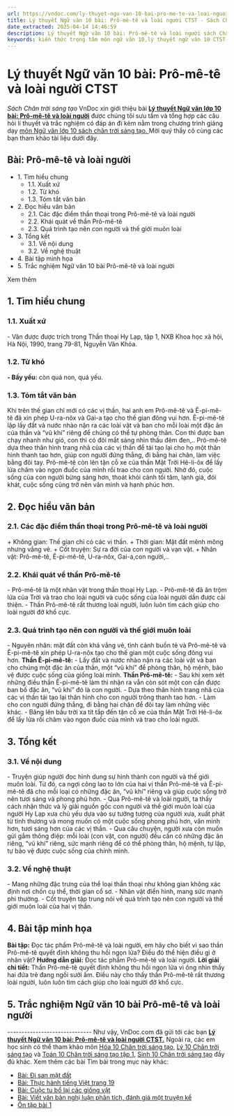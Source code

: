 ```yaml
---
url: https://vndoc.com/ly-thuyet-ngu-van-10-bai-pro-me-te-va-loai-nguoi-ctst-292083
title: Lý thuyết Ngữ văn 10 bài: Prô-mê-tê và loài người CTST - Sách Chân trời sáng tạo - VnDoc.com
date_extracted: 2025-04-14 14:46:59
description: Lý thuyết Ngữ văn 10 bài: Prô-mê-tê và loài người sách Chân trời sáng tạo được VnDoc sưu tầm và giới thiệu  để tham khảo chuẩn bị cho bài giảng học kì mới sắp tới đây của mình.
keywords: kiến thức trọng tâm môn ngữ văn 10,lý thuyết ngữ văn 10 CTST,ngữ văn lớp 10,ôn tập lý thuyết văn lớp 10,lý thuyết môn ngữ văn 10,lý thuyết văn 10 CTST,Lý thuyết môn ngữ văn 10 bài Prô-mê-tê và loài người,Prô-mê-tê và loài người,trắc nghiệm ngữ văn 10 CTST,văn 10 chân trời sáng tạo
---
```


# Lý thuyết Ngữ văn 10 bài: Prô-mê-tê và loài người CTST
 _Sách Chân trời sáng tạo_
VnDoc xin giới thiệu bài **[Lý thuyết Ngữ văn lớp 10 bài: Prô-mê-tê và loài người](<https://vndoc.com/ly-thuyet-ngu-van-10-bai-pro-me-te-va-loai-nguoi-ctst-292083>)** được chúng tôi sưu tầm và tổng hợp các câu hỏi lí thuyết và trắc nghiệm có đáp án đi kèm nằm trong chương trình giảng dạy [môn Ngữ văn lớp 10 sách chân trời sáng tạo. ](<https://vndoc.com/ngu-van-10-chan-troi-sang-tao-tap1>)Mời quý thầy cô cùng các bạn tham khảo tài liệu dưới đây.
## Bài: Prô-mê-tê và loài người
  * 1\. Tìm hiểu chung
    * 1.1. Xuất xứ
    * 1.2. Từ khó
    * 1.3. Tóm tắt văn bản
  * 2\. Đọc hiểu văn bản
    * 2.1. Các đặc điểm thần thoại trong Prô-mê-tê và loài người
    * 2.2. Khái quát về thần Prô-mê-tê
    * 2.3. Quá trình tạo nên con người và thế giới muôn loài 
  * 3\. Tổng kết
    * 3.1. Về nội dung
    * 3.2. Về nghệ thuật
  * 4\. Bài tập minh họa
  * 5\. Trắc nghiệm Ngữ văn 10 bài Prô-mê-tê và loài người

Xem thêm
## **1\. Tìm hiểu chung**
### **1.1. Xuất xứ**
\- Văn được được trích trong Thần thoại Hy Lạp, tập 1, NXB Khoa học xã hội, Hà Nội, 1990, trang 79-81, Nguyễn Văn Khỏa.
### **1.2. Từ khó**
**\- Bấy yếu:** còn quá non, quá yếu.
### **1.3. Tóm tắt văn bản**
Khi trên thế gian chỉ mới có các vị thần, hai anh em Prô-mê-tê và Ê-pi-mê-tê đã xin phép U-ra-nôx và Gai-a tạo cho thế gian đông vui hơn. Ê-pi-mê-tê lập lấy đất và nước nhào nặn ra các loài vật và ban cho mỗi loài một đặc ân của thần và “vũ khí” riêng để chúng có thể tự phòng thân. Con thì được ban chạy nhanh như gió, con thì có đôi mắt sáng nhìn thấu đêm đen,.. Prô-mê-tê dựa theo thân hình trang nhã của các vị thần để tái tạo lại cho họ một thân hình thanh tao hơn, giúp con người đứng thẳng, đi bằng hai chân, làm việc bằng đôi tay. Prô-mê-tê còn lên tận cỗ xe của thần Mặt Trời Hê-li-ôx để lấy lửa châm vào ngọn đuốc của mình rồi trao cho con người. Nhờ đó, cuộc sống của con người bừng sáng hơn, thoát khỏi cảnh tối tăm, lạnh giá, đói khát, cuộc sống cũng trở nên văn minh và hạnh phúc hơn.
## **2\. Đọc hiểu văn bản**
### **2.1. Các đặc điểm thần thoại trong Prô-mê-tê và loài người**
\+ Không gian: Thế gian chỉ có các vị thần.
\+ Thời gian: Mặt đất mênh mông nhưng vắng vẻ.
\+ Cốt truyện: Sự ra đời của con người và vạn vật.
\+ Nhân vật: Prô-mê-tê, Ê-pi-mê-tê, U-ra-nôx, Gai-a,con người,..
### **2.2. Khái quát về thần Prô-mê-tê**
\- Prô-mê-tê là một nhân vật trong thần thoại Hy Lạp.
\- Prô-mê-tê đã ăn trộm lửa của Trời và trao cho loài người và cuộc sống của loài người dần được cải thiện.
\- Thần Prô-mê-tê rất thương loài người, luôn luôn tìm cách giúp cho loài người đỡ khổ cực.
### **2.3. Quá trình tạo nên con người và thế giới muôn loài**
\- Nguyên nhân: mặt đất còn khá vắng vẻ, tình cảnh buồn tẻ và Prô-mê-tê và Ê-pi-mê-tê xin phép U-ra-nôx tạo cho thế gian một cuộc sống đông vui hơn.
**Thần Ê-pi-mê-tê:**
\- Lấy đất và nước nhào nặn ra các loài vật và ban cho chúng một đặc ân của thần, một “vũ khí” để phòng thân, hộ mệnh, bảo vệ được cuộc sống của giống loài mình.
**Thần Prô-mê-tê:**
\- Sau khi xem xét những điều thần Ê-pi-mê-tê làm thì nhận ra vẫn còn sót một con cần được ban bố đặc ân, “vũ khí” đó là con người.
\- Dựa theo thân hình trang nhã của các vị thần tái tạo lại thân hình cho con người trông thanh tao hơn.
\- Làm cho con người đứng thẳng, đi bằng hai chân để đôi tay làm những việc khác.
\- Băng lên bầu trời xa tít tắp đến tận cỗ xe của thần Mặt Trời Hê-li-ôx để lấy lửa rồi châm vào ngọn đuốc của mình và trao cho loài người.
## **3\. Tổng kết**
### **3.1. Về nội dung**
\- Truyện giúp người đọc hình dung sự hình thành con người và thế giới muôn loài. Từ đó, ca ngợi công lao to lớn của hai vị thần Prô-mê-tê và Ê-pi-mê-tê đã cho mỗi loại có những đặc ân, “vũ khí” riêng và giúp cuộc sống trở nên tươi sáng và phong phú hơn.
\- Qua Prô-mê-tê và loài người, ta thấy cách nhận thức và lý giải nguồn gốc con người và thế giới muôn loài của người Hy Lạp xưa chủ yếu dựa vào sự tưởng tượng của người xưa, xuất phát từ tình thương và mong muốn có một cuộc sống phong phú hơn, văn minh hơn, tươi sáng hơn của các vị thần.
\- Qua câu chuyện, người xưa còn muốn gửi gắm thông điệp: mỗi loài \(con vật, con người\) đều cần có những đặc ân riêng, “vũ khí” riêng, sức mạnh riêng để có thể phòng thân, hộ mệnh, tự lập, tự bảo vệ được cuộc sống của chính mình.
### **3.2. Về nghệ thuật**
\- Mang những đặc trưng của thể loại thần thoại như không gian không xác định nơi chốn cụ thể, thời gian cổ sơ.
\- Nhân vật điển hình, mang sức mạnh phi thường.
\- Cốt truyện tập trung nói về quá trình tạo nên con người và thế giới muôn loài của hai vị thần.
## **4\. Bài tập minh họa**
**Bài tập:** Đọc tác phẩm Prô-mê-tê và loài người, em hãy cho biết vì sao thần Prô-mê-tê quyết định không thu hồi ngọn lửa? Điều đó thể hiện điều gì ở nhân vật?
**Hướng dẫn giải:**
Đọc tác phẩm Prô-mê-tê và loài người.
**Lời giải chi tiết:**
Thần Prô-mê-tê quyết định không thu hồi ngọn lửa vì ông nhìn thấy hai đứa trẻ đang ngồi sưởi ấm. Điều này cho thấy thần Prô-mê-tê rất thương loài người, luôn luôn tìm cách giúp cho loài người đỡ khổ cực.
## 5\. Trắc nghiệm Ngữ văn 10 bài Prô-mê-tê và loài người
 _\------------------------------_
Như vậy, VnDoc.com đã gửi tới các bạn **[Lý thuyết Ngữ văn 10 bài: Prô-mê-tê và loài người CTST.](<https://vndoc.com/ly-thuyet-ngu-van-10-bai-pro-me-te-va-loai-nguoi-ctst-292083>)** Ngoài ra, các em học sinh có thể tham khảo môn [Hóa 10 Chân trời sáng tạo](<https://vndoc.com/hoa-10-chan-troi-sang-tao>), [Lý 10 Chân trời sáng tạo](<https://vndoc.com/vat-ly-10-chan-troi-sang-tao>) và [Toán 10 Chân trời sáng tạo tập 1](<https://vndoc.com/toan-10-chan-troi-sang-tao-tap1>), [Sinh 10 Chân trời sáng tạo](<https://vndoc.com/sinh-hoc-10-chan-troi-sang-tao>) đầy đủ khác.
Xem thêm các bài Tìm bài trong mục này khác:
  * [Bài: Đi san mặt đất](</ly-thuyet-ngu-van-10-bai-di-san-mat-dat-ctst-292082>)
  * [Bài: Thực hành tiếng Việt trang 19](</ly-thuyet-ngu-van-10-bai-thuc-hanh-tieng-viet-trang-19-ctst-292087>)
  * [Bài: Cuộc tu bổ lại các giống vật](</ly-thuyet-ngu-van-10-bai-cuoc-tu-bo-lai-cac-giong-vat-ctst-292079>)
  * [Bài: Viết văn bản nghị luận phân tích, đánh giá một truyện kể](</ly-thuyet-ngu-van-10-bai-viet-van-ban-nghi-luan-phan-tich-danh-gia-mot-truyen-ke-ctst-292091>)
  * [Ôn tập bài 1](</ly-thuyet-ngu-van-10-bai-on-tap-bai-1-ctst-292485>)

